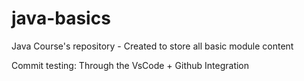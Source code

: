 # java-basics
Java Course's repository - Created to store all basic module content

Commit testing: Through the VsCode + Github Integration
